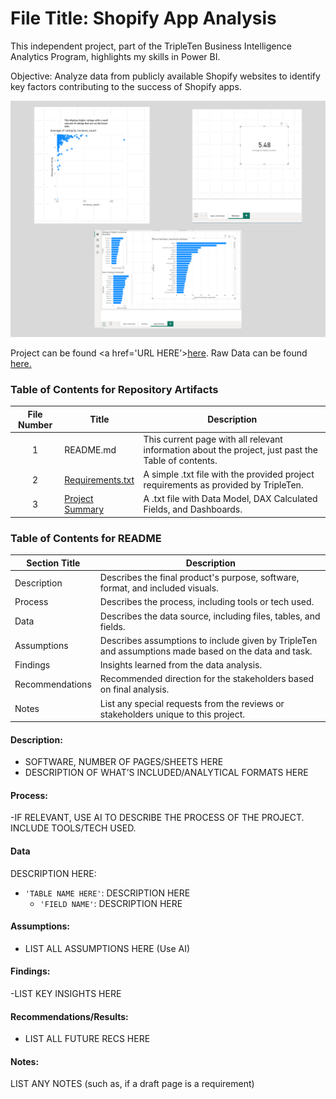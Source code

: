 

# File Title: Shopify App Analysis

This independent project, part of the TripleTen Business Intelligence Analytics Program, highlights my skills in Power BI.

Objective:
Analyze data from publicly available Shopify websites to identify key factors contributing to the success of Shopify apps.

<img src="https://github.com/SakinahJ/Data_Projects_TripleTen/blob/main/Images/sprint%206%20project.png" alt="First Sheet of Project**">

Project can be found <a href='URL HERE’><u>here</u>.</a>
Raw Data can be found <a href='URL HERE'><u>here</u>.</a>

### Table of Contents for Repository Artifacts
| File Number | Title | Description |
| :-----------: | ----------- |----------- |
| 1 | README.md | This current page with all relevant information about the project, just past the Table of contents. |
| 2 | [Requirements.txt](https://docs.google.com/document/d/1zI3M7jNENdJgVd2Lg2QNkEok7WJjzpmKeq9dtXpqcxM/edit?usp=sharing) | A simple .txt file with the provided project requirements as provided by TripleTen. |
| 3 | [Project Summary](https://docs.google.com/document/d/1wOvwgkWLI1fbcOORLJhPYhIHTW3wh4LLxVCw7NOG278/edit?usp=sharing) | A .txt file with Data Model, DAX Calculated Fields, and Dashboards.|

### Table of Contents for README
| Section Title | Description |
| ----------- |----------- |
| Description | Describes the final product's purpose, software, format, and included visuals. |
| Process | Describes the process, including tools or tech used. |
| Data | Describes the data source, including files, tables, and fields. |
| Assumptions | Describes assumptions to include given by TripleTen and assumptions made based on the data and task. |
| Findings | Insights learned from the data analysis. |
| Recommendations | Recommended direction for the stakeholders based on final analysis. |
| Notes | List any special requests from the reviews or stakeholders unique to this project. |

#### Description:
- SOFTWARE, NUMBER OF PAGES/SHEETS HERE
- DESCRIPTION OF WHAT’S INCLUDED/ANALYTICAL FORMATS HERE

#### Process:
-IF RELEVANT, USE AI TO DESCRIBE THE PROCESS OF THE PROJECT. INCLUDE TOOLS/TECH USED.

#### Data
DESCRIPTION HERE:
- `'TABLE NAME HERE'`: DESCRIPTION HERE
    - `'FIELD NAME'`: DESCRIPTION HERE

#### Assumptions:
- LIST ALL ASSUMPTIONS HERE (Use AI)


#### Findings:
-LIST KEY INSIGHTS HERE

#### Recommendations/Results:
- LIST ALL FUTURE RECS HERE

#### Notes:
LIST ANY NOTES (such as, if a draft page is a requirement)
